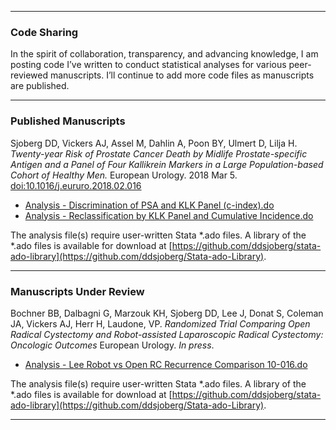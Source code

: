 
<!-- README.md is generated from README.Rmd. Please edit that file -->

-----

### Code Sharing

In the spirit of collaboration, transparency, and advancing knowledge, I
am posting code I’ve written to conduct statistical analyses for various
peer-reviewed manuscripts. I’ll continue to add more code files as
manuscripts are published.

-----

### Published Manuscripts

Sjoberg DD, Vickers AJ, Assel M, Dahlin A, Poon BY, Ulmert D, Lilja H.
*Twenty-year Risk of Prostate Cancer Death by Midlife Prostate-specific
Antigen and a Panel of Four Kallikrein Markers in a Large
Population-based Cohort of Healthy Men.* European Urology. 2018 Mar 5.
[doi:10.1016/j.eururo.2018.02.016](https://doi.org/10.1016/j.eururo.2018.02.016)

  - [Analysis - Discrimination of PSA and KLK Panel
    (c-index).do](https://github.com/ddsjoberg/Manuscript-Code-Share/blob/master/Analysis%20Code/2018/Analysis%20-%20Discrimination%20of%20PSA%20and%20KLK%20Panel%20\(c-index\).do)  
  - [Analysis - Reclassification by KLK Panel and Cumulative
    Incidence.do](https://github.com/ddsjoberg/Manuscript-Code-Share/blob/master/Analysis%20Code/2018/Analysis%20-%20Reclassification%20by%20KLK%20Panel%20and%20Cumulative%20Incidence.do)

The analysis file(s) require user-written Stata \*.ado files. A library
of the \*.ado files is available for download at
[https://github.com/ddsjoberg/stata-ado-library](https://github.com/ddsjoberg/Stata-ado-Library).

-----

### Manuscripts Under Review

Bochner BB, Dalbagni G, Marzouk KH, Sjoberg DD, Lee J, Donat S, Coleman
JA, Vickers AJ, Herr H, Laudone, VP. *Randomized Trial Comparing Open
Radical Cystectomy and Robot-assisted Laparoscopic Radical Cystectomy:
Oncologic Outcomes* European Urology. *In press*.

  - [Analysis - Lee Robot vs Open RC Recurrence
    Comparison 10-016.do](https://github.com/ddsjoberg/Manuscript-Code-Share/blob/master/Analysis%20Code/2018/Analysis%20-%20Lee%20Robot%20vs%20Open%20RC%20Recurrence%20Comparison%2010-016.do)

The analysis file(s) require user-written Stata \*.ado files. A library
of the \*.ado files is available for download at
[https://github.com/ddsjoberg/stata-ado-library](https://github.com/ddsjoberg/Stata-ado-Library).

-----

